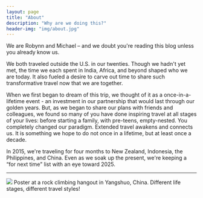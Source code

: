 ```yaml
---
layout: page
title: "About"
description: "Why are we doing this?"
header-img: "img/about.jpg"
---
```


We are Robynn and Michael – and we doubt you're reading this blog unless you already know us.

We both traveled outside the U.S. in our twenties. Though we hadn't yet met, the time we each spent in India, Africa, and beyond shaped who we are today. It also fueled a desire to carve out time to share such transformative travel now that we are together.

When we first began to dream of this trip, we thought of it as a once-in-a-lifetime event - an investment in our partnership that would last through our golden years. But, as we began to share our plans with friends and colleagues, we found so many of you have done inspiring travel at all stages of your lives: before starting a family, with pre-teens, empty-nested. You completely changed our paradigm. Extended travel awakens and connects us. It is something we hope to do not once in a lifetime, but at least once a decade.

In 2015, we're traveling for four months to New Zealand, Indonesia, the Philippines, and China. Even as we soak up the present, we're keeping a “for next time” list with an eye toward 2025.

---

<img src="{{ site.baseurl }}/img/yangshuo-climbing-sign.jpg">
<span class="caption text-muted">Poster at a rock climbing hangout in Yangshuo, China. Different life stages, different travel styles!</span>
